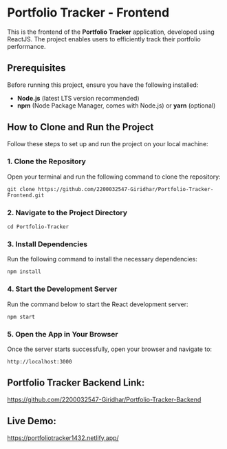 # Portfolio Tracker - Frontend

This is the frontend of the **Portfolio Tracker** application, developed using ReactJS. The project enables users to efficiently track their portfolio performance.

## Prerequisites

Before running this project, ensure you have the following installed:

- **Node.js** (latest LTS version recommended)
- **npm** (Node Package Manager, comes with Node.js) or **yarn** (optional)

## How to Clone and Run the Project

Follow these steps to set up and run the project on your local machine:

### 1. Clone the Repository

Open your terminal and run the following command to clone the repository:

```git clone https://github.com/2200032547-Giridhar/Portfolio-Tracker-Frontend.git```

### 2. Navigate to the Project Directory

```cd Portfolio-Tracker```


### 3. Install Dependencies

Run the following command to install the necessary dependencies:

```npm install```

### 4. Start the Development Server

Run the command below to start the React development server:

```npm start```

### 5. Open the App in Your Browser

Once the server starts successfully, open your browser and navigate to:

```http://localhost:3000```

## Portfolio Tracker Backend Link:
https://github.com/2200032547-Giridhar/Portfolio-Tracker-Backend

## Live Demo:
https://portfoliotracker1432.netlify.app/